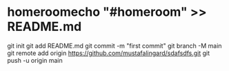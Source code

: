 # homeroomecho "#homeroom" >> README.md
git init
git add README.md
git commit -m "first commit"
git branch -M main
git remote add origin https://github.com/mustafalingard/sdafsdfs.git
git push -u origin main

